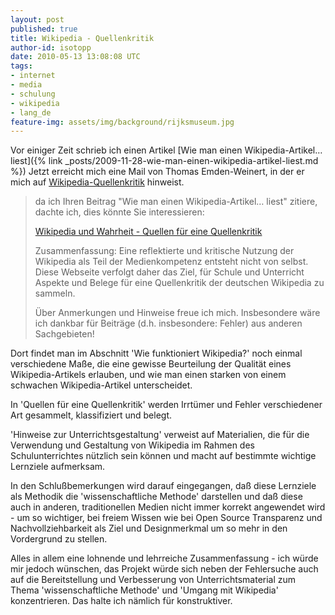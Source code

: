 ```yaml
---
layout: post
published: true
title: Wikipedia - Quellenkritik
author-id: isotopp
date: 2010-05-13 13:08:08 UTC
tags:
- internet
- media
- schulung
- wikipedia
- lang_de
feature-img: assets/img/background/rijksmuseum.jpg
---
```

Vor einiger Zeit schrieb ich einen Artikel 
[Wie man einen Wikipedia-Artikel… liest]({% link _posts/2009-11-28-wie-man-einen-wikipedia-artikel-liest.md %})
Jetzt erreicht mich eine Mail von Thomas Emden-Weinert, in der er mich auf
[Wikipedia-Quellenkritik](http://wikipedia-quellenkritik.de/) hinweist. 

> da ich Ihren Beitrag "Wie man einen Wikipedia-Artikel… liest" zitiere,
> dachte ich, dies könnte Sie interessieren: 
>
> [Wikipedia und Wahrheit - Quellen für eine Quellenkritik](http://wikipedia-quellenkritik.de/)
>
> Zusammenfassung: Eine reflektierte und kritische Nutzung der Wikipedia als
> Teil der Medienkompetenz entsteht nicht von selbst. Diese Webseite
> verfolgt daher das Ziel, für Schule und Unterricht Aspekte und Belege für
> eine Quellenkritik der deutschen Wikipedia zu sammeln. 
>
> Über Anmerkungen und Hinweise freue ich mich. Insbesondere wäre ich
> dankbar für Beiträge (d.h. insbesondere: Fehler) aus anderen Sachgebieten!

Dort findet man im Abschnitt 'Wie funktioniert Wikipedia?' noch einmal
verschiedene Maße, die eine gewisse Beurteilung der Qualität eines
Wikipedia-Artikels erlauben, und wie man einen starken von einem schwachen
Wikipedia-Artikel unterscheidet.

In 'Quellen für eine Quellenkritik' werden Irrtümer und Fehler verschiedener
Art gesammelt, klassifiziert und belegt.

'Hinweise zur Unterrichtsgestaltung' verweist auf Materialien, die für die
Verwendung und Gestaltung von Wikipedia im Rahmen des Schulunterrichtes
nützlich sein können und macht auf bestimmte wichtige Lernziele aufmerksam.

In den Schlußbemerkungen wird darauf eingegangen, daß diese Lernziele als
Methodik die 'wissenschaftliche Methode' darstellen und daß diese auch in
anderen, traditionellen Medien nicht immer korrekt angewendet wird - um so
wichtiger, bei freiem Wissen wie bei Open Source Transparenz und
Nachvollziehbarkeit als Ziel und Designmerkmal um so mehr in den Vordergrund
zu stellen.

Alles in allem eine lohnende und lehrreiche Zusammenfassung - ich würde mir
jedoch wünschen, das Projekt würde sich neben der Fehlersuche auch auf die
Bereitstellung und Verbesserung von Unterrichtsmaterial zum Thema
'wissenschaftliche Methode' und 'Umgang mit Wikipedia' konzentrieren. Das
halte ich nämlich für konstruktiver.
